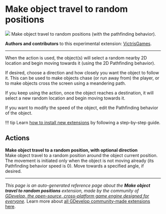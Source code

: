 # Make object travel to random positions

<img src="https://resources.gdevelop-app.com/assets/Icons/axis-arrow.svg" class="extension-icon"></img>
Make object travel to random positions (with the pathfinding behavior).

**Authors and contributors** to this experimental extension: [VictrisGames](https://gd.games/VictrisGames).

---

When the action is used, the object(s) will select a random nearby 2D location and begin moving towards it (using the 2D Pathfinding behavior). 

If desired, choose a direction and how closely you want the object to follow it.  This can be used to make objects chase (or run away from) the player, or to make objects cross the screen using a meandering path.

If you keep using the action, once the object reaches a destination, it will select a new random location and begin moving towards it.

If you want to modify the speed of the object, edit the Pathfinding behavior of the object.

!!! tip
    Learn [how to install new extensions](/gdevelop5/extensions/search) by following a step-by-step guide.

## Actions

**Make object travel to a random position, with optional direction**  
Make object travel to a random position around the object current position. The movement is initiated only when the object is not moving already (its Pathfinding behavior speed is 0).  Move towards a specified angle, if desired.




---

*This page is an auto-generated reference page about the **Make object travel to random positions** extension, made by the community of [GDevelop, the open-source, cross-platform game engine designed for everyone](https://gdevelop.io/).* Learn more about [all GDevelop community-made extensions here](/gdevelop5/extensions).